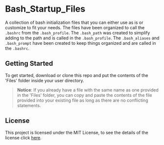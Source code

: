 # Bash_Startup_Files

A collection of bash initialization files that you can either use as is or customize to fit your needs. The files have been organized to call the `.bashrc` from the `.bash_profile`. The `.bash_path` was created to simplify adding to the path and is called in the `.bash_profile`. The `.bash_aliases` and `.bash_prompt` have been created to keep things organized and are called in the `.bashrc`.

## Getting Started

To get started, download or clone this repo and put the contents of the 'Files' folder inside your user directory.

> **Notice**: If you already have a file with the same name as one provided in the 'Files' folder, you can copy and paste the contents of the file provided into your existing file as long as there are no conflicting statements.

## License

This project is licensed under the MIT License, to see the details of the license click [here](https://github.com/AlanTBarlow/Bash_Startup_Files/blob/master/LICENSE "License For Bash_Startup_Files By AlanTBarlow").